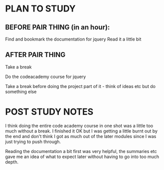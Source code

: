 # PLAN TO STUDY

## BEFORE PAIR THING (in an hour):

Find and bookmark the documentation for jquery
Read it a little bit

## AFTER PAIR THING

Take a break

Do the codeacademy course for jquery

Take a break before doing the project part of it - think of ideas etc but do something else

# POST STUDY NOTES

I think doing the entire code academy course in one shot was a little too much without a break.  I finished it OK but I was getting a little burnt out by the end and don't think I got as much out of the later modules since I was just trying to push through.

Reading the documentation a bit first was very helpful, the summaries etc gave me an idea of what to expect later without having to go into too much depth.